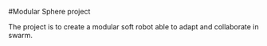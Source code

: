 #Modular Sphere project

The project is to create a modular soft robot able to adapt and collaborate in swarm.
